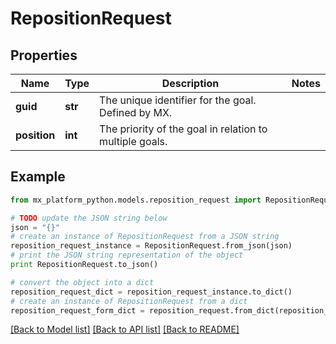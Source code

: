 # RepositionRequest


## Properties
Name | Type | Description | Notes
------------ | ------------- | ------------- | -------------
**guid** | **str** | The unique identifier for the goal. Defined by MX. | 
**position** | **int** | The priority of the goal in relation to multiple goals. | 

## Example

```python
from mx_platform_python.models.reposition_request import RepositionRequest

# TODO update the JSON string below
json = "{}"
# create an instance of RepositionRequest from a JSON string
reposition_request_instance = RepositionRequest.from_json(json)
# print the JSON string representation of the object
print RepositionRequest.to_json()

# convert the object into a dict
reposition_request_dict = reposition_request_instance.to_dict()
# create an instance of RepositionRequest from a dict
reposition_request_form_dict = reposition_request.from_dict(reposition_request_dict)
```
[[Back to Model list]](../README.md#documentation-for-models) [[Back to API list]](../README.md#documentation-for-api-endpoints) [[Back to README]](../README.md)


